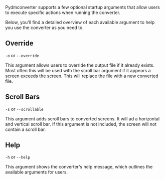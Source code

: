 Pydmconverter supports a few optional startup arguments that allow users to execute specific actions when running the converter.

Below, you'll find a detailed overview of each available argument to help you use the converter as you need to.

## Override

`-o` or `--override`

This argument allows users to override the output file if it already exists. Most often this will be used with the scroll bar argument if it appears a screen exceeds the screen. This will replace the file with a new converted file. 


## Scroll Bars

`-s` or `--scrollable`

This argument adds scroll bars to converted screens. It will ad a horizontal and vertical scroll bar. If this argument is not included, the screen will not contain a scroll bar. 

## Help

`-h` or `--help`

This argument shows the converter's help message, which outlines the available arguments for users.
